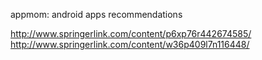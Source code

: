 appmom: android apps recommendations

http://www.springerlink.com/content/p6xp76r442674585/
http://www.springerlink.com/content/w36p409l7n116448/
